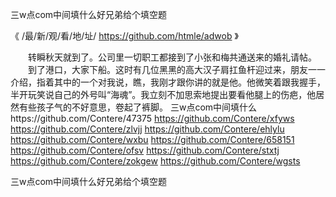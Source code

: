 
三w点com中间填什么好兄弟给个填空题




《 /最/新/观/看/地/址/ https://github.com/htmle/adwob 》




　　转瞬秋天就到了。公司里一切职工都接到了小张和梅共通送来的婚礼请帖。
　　到了港口，大家下船。这时有几位黑黑的高大汉子肩扛鱼杆迎过来，朋友一一介绍，指着其中的一个对我说，瞧，我刚才跟你讲的就是他。他微笑着跟我握手，半开玩笑说自己的外号叫“海魂”。我立刻不加思索地提出要看他腿上的伤疤，他居然有些孩子气的不好意思，卷起了裤脚。
三w点com中间填什么https://github.com/Contere/47375
https://github.com/Contere/xfyws
https://github.com/Contere/zlvjj
https://github.com/Contere/ehlylu
https://github.com/Contere/wxbu
https://github.com/Contere/658151
https://github.com/Contere/ofsv
https://github.com/Contere/stxtj
https://github.com/Contere/zokgew
https://github.com/Contere/wgsts





三w点com中间填什么好兄弟给个填空题
